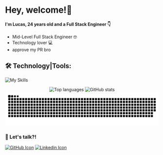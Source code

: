<div>
   <H1>Hey, welcome!🥰</H1>
<H4>I'm Lucas, 24 years old and a Full Stack Engineer  👇</H4>
   <p align="left">
      <ul>
      <li>Mid-Level Full Stack Engineer 🤓</li>
      <li>Technology lover 💻 </li>
      <li>approve my PR bro</li>
      </ul>
   </p>
</div>









<div>
   <H2>🛠️ Technology|Tools:</H2>
</div>

![My Skills](https://go-skill-icons.vercel.app/api/icons?i=python,javascript,ruby,nextjs,react,mongodb,postgres&titles=true)



<div align="center"> <img src="https://github-readme-stats.vercel.app/api/top-langs/?username=luketflp&layout=compact&theme=radical" alt="Top languages" width="400" height="195"/> <img src="https://github-readme-stats.vercel.app/api?username=luketflp&show_icons=true&theme=radical" alt="GitHub stats" width="400" height="195"/> </div>

<img src="https://raw.githubusercontent.com/mari4souza/mari4souza/output/github-contribution-grid-snake.svg" />

### 📲 Let's talk?!
[![GitHub Icon](https://camo.githubusercontent.com/85dc47a56a4e73ae7b6e64b3b4416785497e74219ae179ae8faaaca10d5a78d9/68747470733a2f2f696d672e736869656c64732e696f2f62616467652f2d4769744875622d3138313731373f7374796c653d666c61742d737175617265266c6f676f3d676974687562)](https://github.com/luketflp) [![Linkedin Icon](https://camo.githubusercontent.com/1598532a3542326fff0ea5e0481f39287c1a1a201b07b4fff95c5ecd6a30553e/68747470733a2f2f696d672e736869656c64732e696f2f62616467652f4c696e6b6564496e2d2532333030373742352e7376673f267374796c653d666c61742d737175617265266c6f676f3d6c696e6b6564696e266c6f676f436f6c6f723d7768697465)](https://www.linkedin.com/in/lucas-soares-773275195/)
